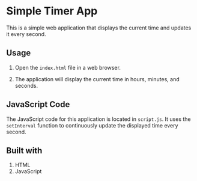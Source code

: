 # Simple Timer App

This is a simple web application that displays the current time and updates it every second.

## Usage

1. Open the `index.html` file in a web browser.

2. The application will display the current time in hours, minutes, and seconds.

## JavaScript Code

The JavaScript code for this application is located in `script.js`. It uses the `setInterval` function to continuously update the displayed time every second.

## Built with
1. HTML
2. JavaScript

